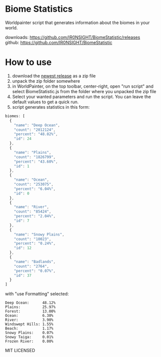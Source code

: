 # Biome Statistics

Worldpainter script that generates information about the biomes in your world.

downloads: https://github.com/IR0NSIGHT/BiomeStatistic/releases  
github: https://github.com/IR0NSIGHT/BiomeStatistic

# How to use

1. download the [newest release]( https://github.com/IR0NSIGHT/BiomeStatistic/releases  ) as a zip file
2. unpack the zip folder somewhere
3. in WorldPainter, on the top toolbar, center-right, open "run script" and select BiomeStatistic.js from the folder where you unpacked the zip file
4. Select your wanted parameters and run the script. You can leave the default values to get a quick run.
5. script generates statistics in this form:
```js
biomes: [
  {
    "name": "Deep Ocean",
    "count": "2012124",
    "percent": "48.02%",
    "id": 24
  },
  {
    "name": "Plains",
    "count": "1826799",
    "percent": "43.60%",
    "id": 1
  },
  {
    "name": "Ocean",
    "count": "253075",
    "percent": "6.04%",
    "id": 0
  },
  {
    "name": "River",
    "count": "85424",
    "percent": "2.04%",
    "id": 7
  },
  {
    "name": "Snowy Plains",
    "count": "10023",
    "percent": "0.24%",
    "id": 12
  },
  {
    "name": "Badlands",
    "count": "2764",
    "percent": "0.07%",
    "id": 37
  }
]
```

with "use Formatting" selected:
```
Deep Ocean:      48.12%
Plains:          25.97%
Forest:          13.00%
Ocean:           6.30%
River:           3.90%
Windswept Hills: 1.55%
Beach:           1.17%
Snowy Plains:    0.07%
Snowy Taiga:     0.01%
Frozen River:    0.00%
```

MIT LICENSED
